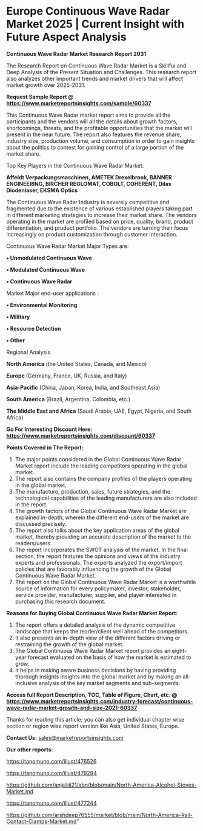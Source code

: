 # Europe Continuous Wave Radar Market 2025 | Current Insight with Future Aspect Analysis

<strong>Continuous Wave Radar Market Research Report 2031</strong>

The Research Report on Continuous Wave Radar Market is a Skillful and Deep Analysis of the Present Situation and Challenges. This research report also analyzes other important trends and market drivers that will affect market growth over 2025-2031.

<strong>Request Sample Report @ <a href=https://www.marketreportsinsights.com/sample/60337>https://www.marketreportsinsights.com/sample/60337</a></strong>

This Continuous Wave Radar market report aims to provide all the participants and the vendors will all the details about growth factors, shortcomings, threats, and the profitable opportunities that the market will present in the near future. The report also features the revenue share, industry size, production volume, and consumption in order to gain insights about the politics to contest for gaining control of a large portion of the market share.

Top Key Players in the Continuous Wave Radar Market:

<strong>Affeldt Verpackungsmaschinen, AMETEK Drexelbrook, BANNER ENGINEERING, BIRCHER REGLOMAT, COBOLT, COHERENT, Dilas Diodenlaser, EKSMA Optics</strong>

The Continuous Wave Radar Industry is severely competitive and fragmented due to the existence of various established players taking part in different marketing strategies to increase their market share. The vendors operating in the market are profiled based on price, quality, brand, product differentiation, and product portfolio. The vendors are turning their focus increasingly on product customization through customer interaction.

Continuous Wave Radar Market Major Types are:

<strong>• Unmodulated Continuous Wave

• Modulated Continuous Wave

• Continuous Wave Radar</strong>

Market Major end-user applications :

<strong>• Environmental Monitoring

• Military

• Resource Detection

• Other</strong>

Regional Analysis

</u><strong><b>North America</b></strong> (the United States, Canada, and Mexico)

<strong><b>Europe </b></strong>(Germany, France, UK, Russia, and Italy)

<strong><b>Asia-Pacific</b></strong> (China, Japan, Korea, India, and Southeast Asia)

<strong><b>South America</b></strong> (Brazil, Argentina, Colombia, etc.)

<strong><b>The Middle East and Africa</b></strong> (Saudi Arabia, UAE, Egypt, Nigeria, and South Africa)

<strong>Go For Interesting Discount Here: <a href=https://www.marketreportsinsights.com/discount/60337>https://www.marketreportsinsights.com/discount/60337</a></strong>

<strong>Points Covered in The Report:</strong>
<ol>
  <li>The major points considered in the Global Continuous Wave Radar Market report include the leading competitors operating in the global market.</li>
  <li>The report also contains the company profiles of the players operating in the global market.</li>
  <li>The manufacture, production, sales, future strategies, and the technological capabilities of the leading manufacturers are also included in the report.</li>
  <li>The growth factors of the Global Continuous Wave Radar Market are explained in-depth, wherein the different end-users of the market are discussed precisely.</li>
  <li>The report also talks about the key application areas of the global market, thereby providing an accurate description of the market to the readers/users.</li>
  <li>The report incorporates the SWOT analysis of the market. In the final section, the report features the opinions and views of the industry experts and professionals. The experts analyzed the export/import policies that are favorably influencing the growth of the Global Continuous Wave Radar Market.</li>
  <li>The report on the Global Continuous Wave Radar Market is a worthwhile source of information for every policymaker, investor, stakeholder, service provider, manufacturer, supplier, and player interested in purchasing this research document.</li>
</ol>
<strong>Reasons for Buying Global Continuous Wave Radar Market Report:</strong>

<ol>
  <li>The report offers a detailed analysis of the dynamic competitive landscape that keeps the reader/client well ahead of the competitors.</li>
  <li>It also presents an in-depth view of the different factors driving or restraining the growth of the global market.</li>
  <li>The Global Continuous Wave Radar Market report provides an eight-year forecast evaluated on the basis of how the market is estimated to grow.</li>
  <li>It helps in making aware business decisions by having providing thorough insights insights into the global market and by making an all-inclusive analysis of the key market segments and sub-segments.</li>
</ol>
<strong>Access full Report Description, TOC, Table of Figure, Chart, etc. @ <a href=https://www.marketreportsinsights.com/industry-forecast/continuous-wave-radar-market-growth-and-size-2021-60337>https://www.marketreportsinsights.com/industry-forecast/continuous-wave-radar-market-growth-and-size-2021-60337</a></strong>


Thanks for reading this article; you can also get individual chapter wise section or region wise report version like Asia, United States, Europe.

<strong>Contact Us:</strong>
sales@marketreportsinsights.com

<strong>Our other reports:</strong>

<a href=https://tanomuno.com/illust/476526>https://tanomuno.com/illust/476526</a>

<a href=https://tanomuno.com/illust/478284>https://tanomuno.com/illust/478284</a>

<a href=https://github.com/anjaliiii21/abn/blob/main/North-America-Alcohol-Stoves-Market.md>https://github.com/anjaliiii21/abn/blob/main/North-America-Alcohol-Stoves-Market.md</a>

<a href=https://tanomuno.com/illust/477244>https://tanomuno.com/illust/477244</a>

<a href=https://github.com/arshdeep76555/market/blob/main/North-America-Rail-Contact-Clamps-Market.md>https://github.com/arshdeep76555/market/blob/main/North-America-Rail-Contact-Clamps-Market.md</a>"
